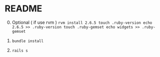 # README

0) Optional ( if use rvm )
`rvm install 2.6.5
touch .ruby-version
echo 2.6.5 >> .ruby-version
touch .ruby-gemset
echo widgets >> .ruby-gemset`

1) `bundle install`
2) `rails s`
